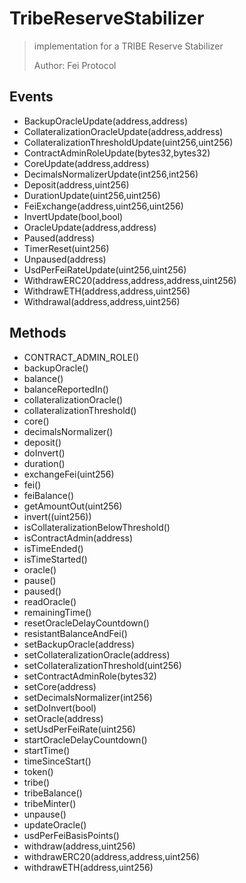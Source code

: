 # TribeReserveStabilizer

> implementation for a TRIBE Reserve Stabilizer
> 
> Author: Fei Protocol

## Events


 - BackupOracleUpdate(address,address)
 - CollateralizationOracleUpdate(address,address)
 - CollateralizationThresholdUpdate(uint256,uint256)
 - ContractAdminRoleUpdate(bytes32,bytes32)
 - CoreUpdate(address,address)
 - DecimalsNormalizerUpdate(int256,int256)
 - Deposit(address,uint256)
 - DurationUpdate(uint256,uint256)
 - FeiExchange(address,uint256,uint256)
 - InvertUpdate(bool,bool)
 - OracleUpdate(address,address)
 - Paused(address)
 - TimerReset(uint256)
 - Unpaused(address)
 - UsdPerFeiRateUpdate(uint256,uint256)
 - WithdrawERC20(address,address,address,uint256)
 - WithdrawETH(address,address,uint256)
 - Withdrawal(address,address,uint256)

## Methods


 - CONTRACT_ADMIN_ROLE()
 - backupOracle()
 - balance()
 - balanceReportedIn()
 - collateralizationOracle()
 - collateralizationThreshold()
 - core()
 - decimalsNormalizer()
 - deposit()
 - doInvert()
 - duration()
 - exchangeFei(uint256)
 - fei()
 - feiBalance()
 - getAmountOut(uint256)
 - invert((uint256))
 - isCollateralizationBelowThreshold()
 - isContractAdmin(address)
 - isTimeEnded()
 - isTimeStarted()
 - oracle()
 - pause()
 - paused()
 - readOracle()
 - remainingTime()
 - resetOracleDelayCountdown()
 - resistantBalanceAndFei()
 - setBackupOracle(address)
 - setCollateralizationOracle(address)
 - setCollateralizationThreshold(uint256)
 - setContractAdminRole(bytes32)
 - setCore(address)
 - setDecimalsNormalizer(int256)
 - setDoInvert(bool)
 - setOracle(address)
 - setUsdPerFeiRate(uint256)
 - startOracleDelayCountdown()
 - startTime()
 - timeSinceStart()
 - token()
 - tribe()
 - tribeBalance()
 - tribeMinter()
 - unpause()
 - updateOracle()
 - usdPerFeiBasisPoints()
 - withdraw(address,uint256)
 - withdrawERC20(address,address,uint256)
 - withdrawETH(address,uint256)
